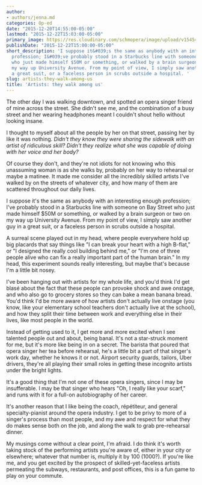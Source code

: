```yaml
---
author:
- authors/jenna.md
categories: Op-ed
date: "2015-12-20T14:55:00-05:00"
lastmod: "2015-12-22T15:03:00-05:00"
primary_image: https://res.cloudinary.com/schmopera/image/upload/v1545409169/media/webhook-uploads/1450814445130/2015-12-22---Busy.jpg.jpg
publishDate: "2015-12-22T15:00:00-05:00"
short_description: 'I suppose it&#039;s the same as anybody with an interesting enough
  profession; I&#039;ve probably stood in a Starbucks line with someone on Bay Street
  who just made himself $50M or something, or walked by a brain surgeon or two on
  my way up University Avenue. From my point of view, I simply saw another guy in
  a great suit, or a faceless person in scrubs outside a hospital. '
slug: artists-they-walk-among-us
title: 'Artists: they walk among us'
---
```


The other day I was walking downtown, and spotted an opera singer friend of mine across the street. She didn't see me, and the combination of a busy street and her wearing headphones meant I couldn't shout hello without looking insane.

I thought to myself about all the people by her on that street, passing her by like it was nothing. *Didn't they know they were sharing the sidewalk with an artist of ridiculous skill? Didn't they realize what she was capable of doing with her voice and her body?* 

Of course they don't, and they're not idiots for not knowing who this unassuming woman is as she walks by, probably on her way to rehearsal or maybe a matinee. It made me consider all the incredibly skilled artists I've walked by on the streets of whatever city, and how many of them are scattered throughout our daily lives.

I suppose it's the same as anybody with an interesting enough profession; I've probably stood in a Starbucks line with someone on Bay Street who just made himself $50M or something, or walked by a brain surgeon or two on my way up University Avenue. From my point of view, I simply saw another guy in a great suit, or a faceless person in scrubs outside a hospital. 

A surreal scene played out in my head, where people everywhere hold up big placards that say things like "I can break your heart with a high B-flat," or "I designed the really cool building behind me," or "I'm one of three people alive who can fix a really important part of the human brain." In my head, this experiment sounds really interesting, but maybe that's because I'm a little bit nosey.

I've been hanging out with artists for my whole life, and you'd think I'd get blasé about the fact that these people can provoke shock and awe onstage, and who also go to grocery stores so they can bake a mean banana bread. You'd think I'd be more aware of how artists don't actually live onstage (you know, like your elementary school teachers don't actually live at the school), and how they split their time between work and everything else in their lives, like most people in the world.

Instead of getting used to it, I get more and more excited when I see talented people out and about, being banal. It's not a star-struck moment for me, but it's more like being in on a secret. The barista that poured that opera singer her tea before rehearsal, he's a little bit a part of that singer's work day, whether he knows it or not. Airport security guards, tailors, Uber drivers, they're all playing their small roles in getting these incognito artists under the bright lights.

It's a good thing that I'm not one of these opera singers, since I may be insufferable. I may be that singer who hears "Oh, I really like your scarf," and runs with it for a full-on autobiography of her career. 

It's another reason that I like being the coach, répétiteur, and general specialty-pianist around the opera industry. I get to be privy to more of a singer's process than most people, and my awe and respect for what they do makes sense both on the job, and along the walk to grab pre-rehearsal dinner.

My musings come without a clear point, I'm afraid. I do think it's worth taking stock of the performing artists you're aware of, either in your city or elsewhere; whatever that number is, multiply it by 100 (1000?). If you're like me, and you get excited by the prospect of skilled-yet-faceless artists permeating the subways, restaurants, and post offices, this is a fun game to play on your commute.
